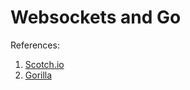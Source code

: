 # Websockets and Go

References:

1) [Scotch.io](https://scotch.io/bar-talk/build-a-realtime-chat-server-with-go-and-websockets)
2) [Gorilla](http://www.gorillatoolkit.org/)
